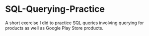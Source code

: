 # SQL-Querying-Practice
A short exercise I did to practice SQL queries involving querying for products as well as Google Play Store products.
